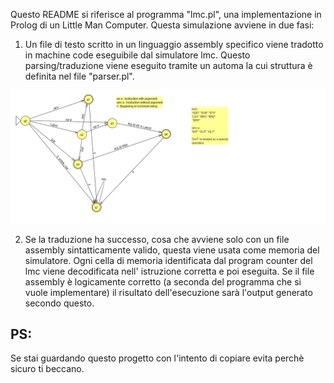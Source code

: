 Questo README si riferisce al programma "lmc.pl", una implementazione
in Prolog di un Little Man Computer.
Questa simulazione avviene in due fasi:

1) Un file di testo scritto in un linguaggio assembly specifico
viene tradotto in machine code eseguibile dal simulatore lmc.
Questo parsing/traduzione viene eseguito tramite un automa
la cui struttura è definita nel file "parser.pl".

![Automata](https://github.com/AuPath/Little_Man_Computer/blob/master/Parsing%20Automata.png)


2) Se la traduzione ha successo, cosa che avviene solo con un file
assembly sintatticamente valido, questa viene usata come memoria del simulatore.
Ogni cella di memoria identificata dal program counter del lmc viene
decodificata nell' istruzione corretta e poi eseguita.
Se il file assembly è logicamente corretto (a seconda del programma che si vuole implementare)
il risultato dell'esecuzione sarà l'output generato secondo questo.


## PS:
Se stai guardando questo progetto con l'intento di copiare evita perchè sicuro ti beccano.
